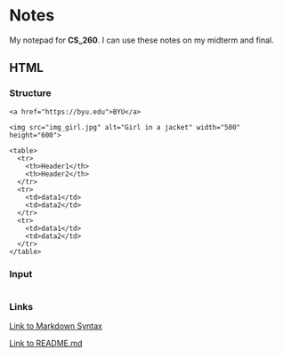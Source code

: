 # Notes

My notepad for **CS_260**. I can use these notes on my midterm and final.

## HTML

### Structure
```
<a href="https://byu.edu">BYU</a>

<img src="img_girl.jpg" alt="Girl in a jacket" width="500" height="600">

<table>
  <tr>
    <th>Header1</th>
    <th>Header2</th>
  </tr>
  <tr>
    <td>data1</td>
    <td>data2</td>
  </tr>
  <tr>
    <td>data1</td>
    <td>data2</td>
  </tr>
</table>
```
### Input
```

```


### Links
[Link to Markdown Syntax](https://docs.github.com/en/get-started/writing-on-github/getting-started-with-writing-and-formatting-on-github/basic-writing-and-formatting-syntax)

[Link to README.md](https://github.com/bwilliams0303/startup/blob/main/README.md)
